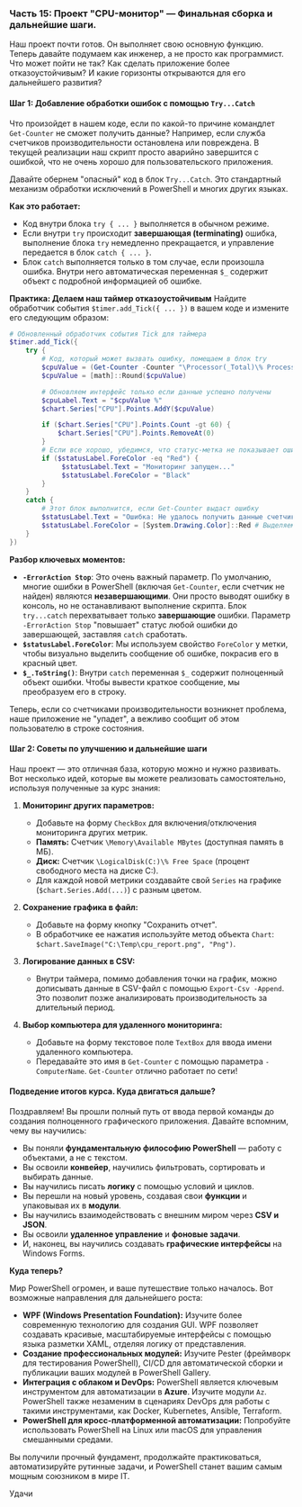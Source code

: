 
### **Часть 15: Проект "CPU-монитор" — Финальная сборка и дальнейшие шаги.**

Наш проект почти готов. Он выполняет свою основную функцию. Теперь давайте подумаем как инженер, а не просто как программист. Что может пойти не так? Как сделать приложение более отказоустойчивым? И какие горизонты открываются для его дальнейшего развития?

#### **Шаг 1: Добавление обработки ошибок с помощью `Try...Catch`**

Что произойдет в нашем коде, если по какой-то причине командлет `Get-Counter` не сможет получить данные? Например, если служба счетчиков производительности остановлена или повреждена. В текущей реализации наш скрипт просто аварийно завершится с ошибкой, что не очень хорошо для пользовательского приложения.

Давайте обернем "опасный" код в блок `Try...Catch`. Это стандартный механизм обработки исключений в PowerShell и многих других языках.

**Как это работает:**
*   Код внутри блока `try { ... }` выполняется в обычном режиме.
*   Если внутри `try` происходит **завершающая (terminating)** ошибка, выполнение блока `try` немедленно прекращается, и управление передается в блок `catch { ... }`.
*   Блок `catch` выполняется только в том случае, если произошла ошибка. Внутри него автоматическая переменная `$_` содержит объект с подробной информацией об ошибке.

**Практика: Делаем наш таймер отказоустойчивым**
Найдите обработчик события `$timer.add_Tick({ ... })` в вашем коде и измените его следующим образом:

```powershell
# Обновленный обработчик события Tick для таймера
$timer.add_Tick({
    try {
        # Код, который может вызвать ошибку, помещаем в блок try
        $cpuValue = (Get-Counter -Counter "\Processor(_Total)\% Processor Time" -ErrorAction Stop).CounterSamples.CookedValue
        $cpuValue = [math]::Round($cpuValue)

        # Обновляем интерфейс только если данные успешно получены
        $cpuLabel.Text = "$cpuValue %"
        $chart.Series["CPU"].Points.AddY($cpuValue)

        if ($chart.Series["CPU"].Points.Count -gt 60) {
            $chart.Series["CPU"].Points.RemoveAt(0)
        }
        # Если все хорошо, убедимся, что статус-метка не показывает ошибку
        if ($statusLabel.ForeColor -eq "Red") {
             $statusLabel.Text = "Мониторинг запущен..."
             $statusLabel.ForeColor = "Black"
        }
    }
    catch {
        # Этот блок выполнится, если Get-Counter выдаст ошибку
        $statusLabel.Text = "Ошибка: Не удалось получить данные счетчика CPU. ($_)"
        $statusLabel.ForeColor = [System.Drawing.Color]::Red # Выделяем ошибку красным цветом
    }
})
```
**Разбор ключевых моментов:**

*   **`-ErrorAction Stop`**: Это очень важный параметр. По умолчанию, многие ошибки в PowerShell (включая `Get-Counter`, если счетчик не найден) являются **незавершающими**. Они просто выводят ошибку в консоль, но не останавливают выполнение скрипта. Блок `try...catch` перехватывает только **завершающие** ошибки. Параметр `-ErrorAction Stop` "повышает" статус любой ошибки до завершающей, заставляя `catch` сработать.
*   **`$statusLabel.ForeColor`**: Мы используем свойство `ForeColor` у метки, чтобы визуально выделить сообщение об ошибке, покрасив его в красный цвет.
*   **`$_.ToString()`**: Внутри `catch` переменная `$_` содержит полноценный объект ошибки. Чтобы вывести краткое сообщение, мы преобразуем его в строку.

Теперь, если со счетчиками производительности возникнет проблема, наше приложение не "упадет", а вежливо сообщит об этом пользователю в строке состояния.

#### **Шаг 2: Советы по улучшению и дальнейшие шаги**

Наш проект — это отличная база, которую можно и нужно развивать. Вот несколько идей, которые вы можете реализовать самостоятельно, используя полученные за курс знания:

1.  **Мониторинг других параметров:**
    *   Добавьте на форму `CheckBox` для включения/отключения мониторинга других метрик.
    *   **Память:** Счетчик `\Memory\Available MBytes` (доступная память в МБ).
    *   **Диск:** Счетчик `\LogicalDisk(C:)\% Free Space` (процент свободного места на диске C:).
    *   Для каждой новой метрики создавайте свой `Series` на графике (`$chart.Series.Add(...)`) с разным цветом.

2.  **Сохранение графика в файл:**
    *   Добавьте на форму кнопку "Сохранить отчет".
    *   В обработчике ее нажатия используйте метод объекта `Chart`: `$chart.SaveImage("C:\Temp\cpu_report.png", "Png")`.

3.  **Логирование данных в CSV:**
    *   Внутри таймера, помимо добавления точки на график, можно дописывать данные в CSV-файл с помощью `Export-Csv -Append`. Это позволит позже анализировать производительность за длительный период.

4.  **Выбор компьютера для удаленного мониторинга:**
    *   Добавьте на форму текстовое поле `TextBox` для ввода имени удаленного компьютера.
    *   Передавайте это имя в `Get-Counter` с помощью параметра `-ComputerName`. `Get-Counter` отлично работает по сети!

#### **Подведение итогов курса. Куда двигаться дальше?**

Поздравляем! Вы прошли полный путь от ввода первой команды до создания полноценного графического приложения. Давайте вспомним, чему вы научились:

*   Вы поняли **фундаментальную философию PowerShell** — работу с объектами, а не с текстом.
*   Вы освоили **конвейер**, научились фильтровать, сортировать и выбирать данные.
*   Вы научились писать **логику** с помощью условий и циклов.
*   Вы перешли на новый уровень, создавая свои **функции** и упаковывая их в **модули**.
*   Вы научились взаимодействовать с внешним миром через **CSV и JSON**.
*   Вы освоили **удаленное управление** и **фоновые задачи**.
*   И, наконец, вы научились создавать **графические интерфейсы** на Windows Forms.

**Куда теперь?**

Мир PowerShell огромен, и ваше путешествие только началось. Вот возможные направления для дальнейшего роста:

*   **WPF (Windows Presentation Foundation):** Изучите более современную технологию для создания GUI. WPF позволяет создавать красивые, масштабируемые интерфейсы с помощью языка разметки XAML, отделяя логику от представления.
*   **Создание профессиональных модулей:** Изучите Pester (фреймворк для тестирования PowerShell), CI/CD для автоматической сборки и публикации ваших модулей в PowerShell Gallery.
*   **Интеграция с облаком и DevOps:** PowerShell является ключевым инструментом для автоматизации в **Azure**. Изучите модули `Az`. PowerShell также незаменим в сценариях DevOps для работы с такими инструментами, как Docker, Kubernetes, Ansible, Terraform.
*   **PowerShell для кросс-платформенной автоматизации:** Попробуйте использовать PowerShell на Linux или macOS для управления смешанными средами.

Вы получили прочный фундамент, продолжайте практиковаться, автоматизируйте рутинные задачи, и PowerShell станет вашим самым мощным союзником в мире IT. 

Удачи